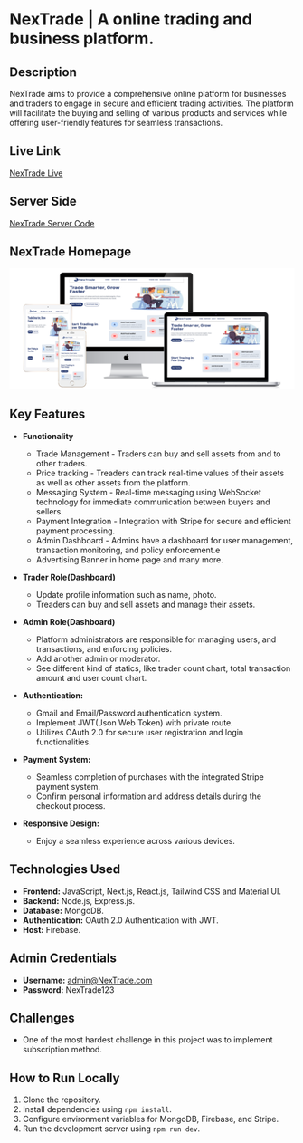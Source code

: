 # NexTrade | A online trading and business platform.

## Description
NexTrade aims to provide a comprehensive online platform for businesses and traders to engage in secure and efficient trading activities. The platform will facilitate the buying and selling of various products and services while offering user-friendly features for seamless transactions.
## Live Link

   [NexTrade Live]()

## Server Side

  [NexTrade Server Code]()


## NexTrade Homepage

![Home Page of NexTrade](/assets//NexTrade%20Mocup.png)

## Key Features

- **Functionality**
  - Trade  Management - Traders can buy and sell assets from and to other traders.
  - Price tracking - Treaders can track real-time values of their assets as well as other assets from the platform.
  - Messaging System - Real-time messaging using WebSocket technology for immediate communication between buyers and sellers.
  - Payment Integration - Integration with Stripe for secure and efficient payment processing.
  - Admin Dashboard - Admins have a dashboard for user management, transaction monitoring, and policy enforcement.e
  - Advertising Banner in home page and many more.


- **Trader Role(Dashboard)**
  - Update profile information such as name, photo.
  - Treaders can buy and sell assets and manage their assets.

- **Admin Role(Dashboard)**
   - Platform administrators are responsible for managing users, and transactions, and enforcing policies.
   - Add another admin or moderator.
   - See different kind of statics, like trader count chart, total transaction amount and user count chart.

- **Authentication:**
  - Gmail and Email/Password authentication system.
  - Implement JWT(Json Web Token) with private route.
  - Utilizes OAuth 2.0 for secure user registration and login functionalities.


- **Payment System:**
  - Seamless completion of purchases with the integrated Stripe payment system.
  - Confirm personal information and address details during the checkout process.

- **Responsive Design:**
  - Enjoy a seamless experience across various devices.

## Technologies Used

 - **Frontend:** JavaScript, Next.js, React.js, Tailwind CSS and Material UI.
 - **Backend:** Node.js, Express.js.
 - **Database:** MongoDB.
 - **Authentication:** OAuth 2.0 Authentication with JWT.
- **Host:** Firebase.

## Admin Credentials
- **Username:** admin@NexTrade.com
- **Password:** NexTrade123

## Challenges
- One of the most hardest challenge in this project was to implement subscription method.

## How to Run Locally
1. Clone the repository.
2. Install dependencies using `npm install`.
3. Configure environment variables for MongoDB, Firebase, and Stripe.
4. Run the development server using `npm run dev`.
